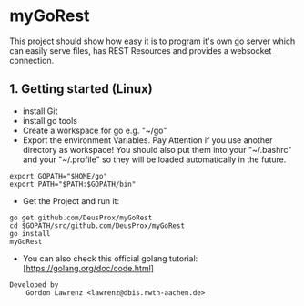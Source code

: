 # myGoRest

This project should show how easy it is to program it's own go server which can easily serve files, has REST Resources and provides a websocket connection.

## 1. Getting started (Linux)
* install Git
* install go tools
* Create a workspace for go e.g. "~/go"
* Export the environment Variables. Pay Attention if you use another directory as workspace! You should also put them into your "~/.bashrc" and your "~/.profile" so they will be loaded automatically in the future.
```
export GOPATH="$HOME/go"
export PATH="$PATH:$GOPATH/bin"
```
* Get the Project and run it:
```
go get github.com/DeusProx/myGoRest
cd $GOPATH/src/github.com/DeusProx/myGoRest
go install
myGoRest
```
* You can also check this official golang tutorial: [https://golang.org/doc/code.html]

```
Developed by
    Gordon Lawrenz <lawrenz@dbis.rwth-aachen.de>
```
